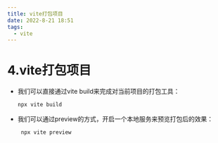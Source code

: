 ```yaml
---
title: vite打包项目
date: 2022-8-21 18:51
tags:
  - vite
---
```

# 4.vite打包项目



- 我们可以直接通过vite build来完成对当前项目的打包工具： 

  ```bash
  npx vite build
  ```

  

- 我们可以通过preview的方式，开启一个本地服务来预览打包后的效果：

  ```bash
   npx vite preview
  ```